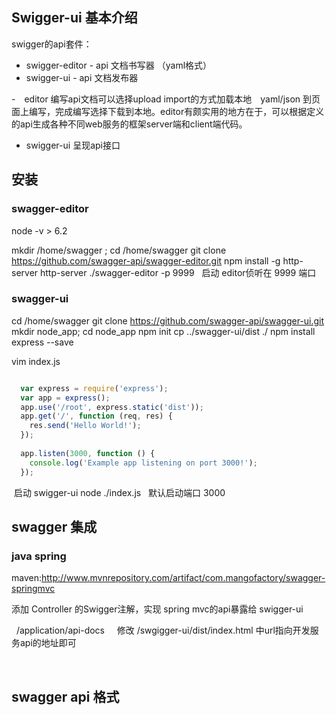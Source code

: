 
## Swigger-ui 基本介绍 

swigger的api套件： 

* swigger-editor - api 文档书写器 （yaml格式）
* swigger-ui     - api 文档发布器 

-　editor 编写api文档可以选择upload import的方式加载本地　yaml/json 到页面上编写，完成编写选择下载到本地。editor有颇实用的地方在于，可以根据定义的api生成各种不同web服务的框架server端和client端代码。 


- swigger-ui 呈现api接口

## 安装

### swagger-editor

  node -v   > 6.2 
  
  mkdir /home/swagger ; cd /home/swagger
  git clone https://github.com/swagger-api/swagger-editor.git
  npm install -g http-server 
  http-server ./swagger-editor -p 9999   启动 editor侦听在 9999 端口
  
### swagger-ui 
  
  cd /home/swagger 
  git clone https://github.com/swagger-api/swagger-ui.git 
  mkdir node_app; cd node_app
  npm init 
  cp ../swagger-ui/dist ./
  npm install express --save
  
vim index.js 

```javascript

  var express = require('express');  
  var app = express();  
  app.use('/root', express.static('dist'));  
  app.get('/', function (req, res) {  
    res.send('Hello World!');  
  });  
  
  app.listen(3000, function () {  
    console.log('Example app listening on port 3000!');  
  });  

```

  启动 swigger-ui 
  node ./index.js   默认启动端口 3000 
  
## swagger 集成

### java spring 

maven:http://www.mvnrepository.com/artifact/com.mangofactory/swagger-springmvc

添加 Controller 的Swigger注解，实现 spring mvc的api暴露给 swigger-ui  
  
    /application/api-docs 
    
修改 /swgigger-ui/dist/index.html 中url指向开发服务api的地址即可

    
  
## swagger api 格式 


  
  



